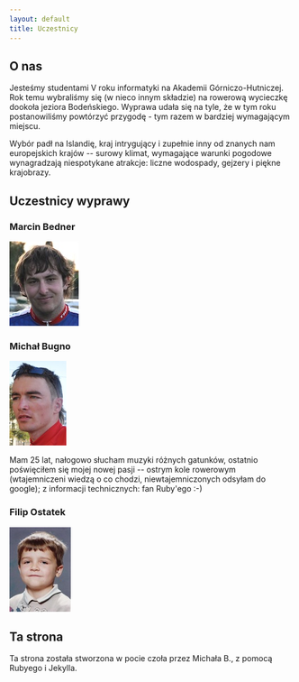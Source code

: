 ```yaml
---
layout: default
title: Uczestnicy
---
```


## O nas
Jesteśmy studentami V roku informatyki na Akademii Górniczo-Hutniczej. Rok temu
wybraliśmy się (w nieco innym składzie) na rowerową wycieczkę dookoła jeziora
Bodeńskiego. Wyprawa udała się na tyle, że w tym roku postanowiliśmy powtórzyć
przygodę - tym razem w bardziej wymagającym miejscu.

Wybór padł na Islandię, kraj intrygujący i zupełnie inny od znanych nam
europejskich krajów -- surowy klimat, wymagające warunki pogodowe wynagradzają
niespotykane atrakcje: liczne wodospady, gejzery i piękne krajobrazy.

## Uczestnicy wyprawy

### Marcin Bedner
![Marcin Bedner](./images/bedner.jpg)
<br class="clear">

### Michał Bugno
![Michał Bugno](./images/bugno.jpg)

Mam 25 lat, nałogowo słucham muzyki różnych gatunków, ostatnio poświęciłem
się mojej nowej pasji -- ostrym kole rowerowym (wtajemniczeni wiedzą o co
chodzi, niewtajemniczonych odsyłam do google); z informacji technicznych: fan
Ruby'ego :-)
<br class="clear">

### Filip Ostatek
![Filip Ostatek](./images/ostatek.jpg)
<br class="clear">

## Ta strona
Ta strona została stworzona w pocie czoła przez Michała B., z pomocą Rubyego i
Jekylla.
